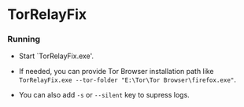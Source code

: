 # TorRelayFix

### Running

 - Start `TorRelayFix.exe'.
 - If needed, you can provide Tor Browser installation path like `TorRelayFix.exe --tor-folder "E:\Tor\Tor Browser\firefox.exe"`.

 - You can also add `-s` or `--silent` key to supress logs.

